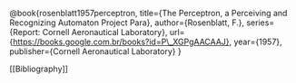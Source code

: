 @book{rosenblatt1957perceptron,
  title={The Perceptron, a Perceiving and Recognizing Automaton Project Para},
  author={Rosenblatt, F.},
  series={Report: Cornell Aeronautical Laboratory},
  url={https://books.google.com.br/books?id=P\_XGPgAACAAJ},
  year={1957},
  publisher={Cornell Aeronautical Laboratory}
}


[[Bibliography]]